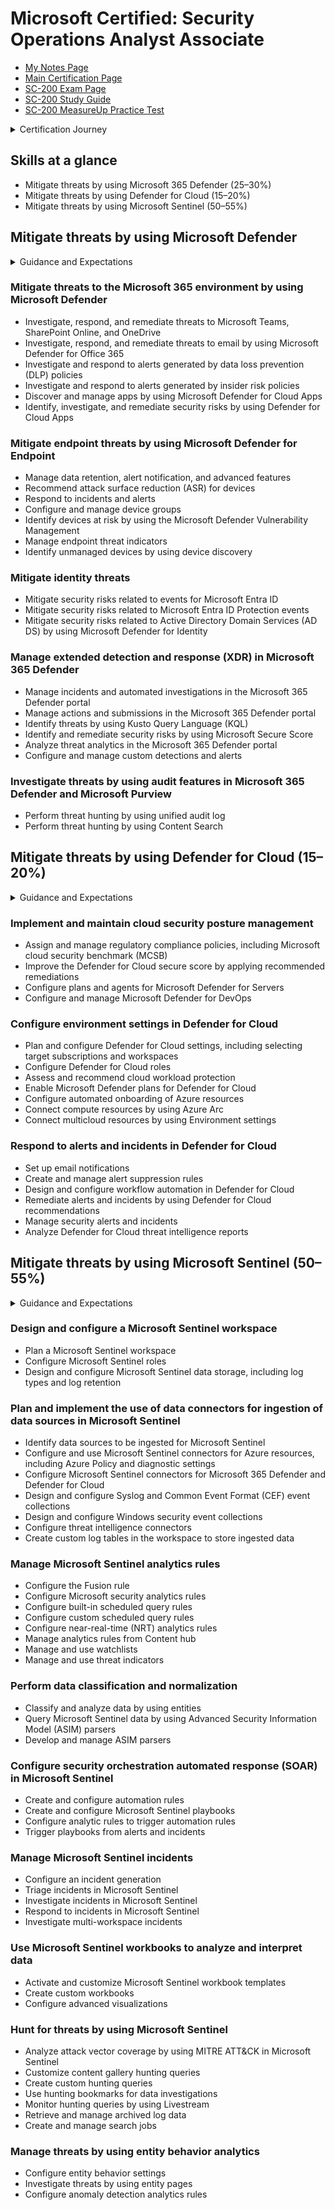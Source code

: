 # Microsoft Certified: Security Operations Analyst Associate

- [My Notes Page](/topics/technologies/defender.md)
- [Main Certification Page](https://learn.microsoft.com/en-us/credentials/certifications/security-operations-analyst/)
- [SC-200 Exam Page](https://learn.microsoft.com/en-us/credentials/certifications/exams/sc-200/)
- [SC-200 Study Guide](https://learn.microsoft.com/en-us/credentials/certifications/resources/study-guides/sc-200)
- [SC-200 MeasureUp Practice Test](https://www.measureup.com/microsoft-practice-test-sc-200-microsoft-security-operations-analyst.html)

<details><summary>Certification Journey</summary>
<img src='img/20231206-110641.png' width=800px>
</details>

## Skills at a glance

- Mitigate threats by using Microsoft 365 Defender (25–30%)
- Mitigate threats by using Defender for Cloud (15–20%)
- Mitigate threats by using Microsoft Sentinel (50–55%)

## Mitigate threats by using Microsoft Defender

<details> <summary>Guidance and Expectations</summary>
<br>

The following slides were taken from [Preparing for SC-200 - Mitigate threats using Microsoft 365 Defender](https://learn.microsoft.com/en-us/shows/exam-readiness-zone/preparing-for-sc-200-mitigate-threats-using-microsoft-365-defender-1-of-3).

<img src='img/20231209-110923.png' width=600px>

Understand the process involved with Automated Investigation and Response (AIR). See [Automated Investigation and Response](https://learn.microsoft.com/en-us/microsoft-365/security/office-365-security/air-about?view=o365-worldwide).

<img src='img/20231211-111149.png' width=700px>

Understand all the components in the Investigation graph. See [Threat Investigation and Response](https://learn.microsoft.com/en-us/microsoft-365/security/office-365-security/office-365-ti?view=o365-worldwide).  Know the things that can be done when something is detected.

<img src='img/20231215-111540.png' width=700px>

See [Investigate DLP alerts with Microsoft Defender XDR](https://learn.microsoft.com/en-us/microsoft-365/security/defender/dlp-investigate-alerts-defender?view=o365-worldwide).

<img src='img/20231229-112916.png' width=700px>

<img src='img/20231231-113150.png' width=700px>

<img src='img/20231233-113314.png' width=700px>

<img src='img/20231234-113409.png' width=800px>

In Defender for Endpoint, pay attention to the Live Response feature.

<img src='img/20231235-113519.png' width=700px>

In Defender for Endpoint, know all the ways to onboard and offboard a device.

<img src='img/20231236-113611.png' width=700px>

<img src='img/20231237-113703.png' width=700px>

Know how to manage device groups in terms auto remediation.

<img src='img/20231238-113809.png' width=700px>

Know the Threat and Vulnerability Management (TVM) solution.

<img src='img/20231239-113934.png' width=700px>

Know how to use KQL to perform hunting.

<img src='img/20231241-114105.png' width=700px>

Know Entra Identity Protection.

<img src='img/20231242-114204.png' width=700px>

Know this workflow.

<img src='img/20231244-114435.png' width=700px>

<img src='img/20231243-114358.png' width=700px>

<img src='img/20231234-143404.png' width=700px>

Understand the two tabs in Action Center.

<img src='img/20231235-143510.png' width=700px>

<img src='img/20231235-143545.png' width=700px>

Understand what makes up and what you can do to improve secure score.

<img src='img/20231250-145020.png' width=700px>

<img src='img/20231250-145045.png' width=700px>

<img src='img/20231251-145137.png' width=700px>

<img src='img/20231252-145236.png' width=700px>

</details>

### Mitigate threats to the Microsoft 365 environment by using Microsoft Defender

- Investigate, respond, and remediate threats to Microsoft Teams, SharePoint Online, and OneDrive
- Investigate, respond, and remediate threats to email by using Microsoft Defender for Office 365
- Investigate and respond to alerts generated by data loss prevention (DLP) policies
- Investigate and respond to alerts generated by insider risk policies
- Discover and manage apps by using Microsoft Defender for Cloud Apps
- Identify, investigate, and remediate security risks by using Defender for Cloud Apps

### Mitigate endpoint threats by using Microsoft Defender for Endpoint

- Manage data retention, alert notification, and advanced features
- Recommend attack surface reduction (ASR) for devices
- Respond to incidents and alerts
- Configure and manage device groups
- Identify devices at risk by using the Microsoft Defender Vulnerability Management
- Manage endpoint threat indicators
- Identify unmanaged devices by using device discovery

### Mitigate identity threats

- Mitigate security risks related to events for Microsoft Entra ID
- Mitigate security risks related to Microsoft Entra ID Protection events
- Mitigate security risks related to Active Directory Domain Services (AD DS) by using Microsoft Defender for Identity

### Manage extended detection and response (XDR) in Microsoft 365 Defender

- Manage incidents and automated investigations in the Microsoft 365 Defender portal
- Manage actions and submissions in the Microsoft 365 Defender portal
- Identify threats by using Kusto Query Language (KQL)
- Identify and remediate security risks by using Microsoft Secure Score
- Analyze threat analytics in the Microsoft 365 Defender portal
- Configure and manage custom detections and alerts

### Investigate threats by using audit features in Microsoft 365 Defender and Microsoft Purview

- Perform threat hunting by using unified audit log
- Perform threat hunting by using Content Search

## Mitigate threats by using Defender for Cloud (15–20%)

<details> <summary>Guidance and Expectations</summary>
<br>

The following slides were taken from [Preparing for SC-200 - Mitigate threats using Microsoft 365 Defender for Cloud](https://learn.microsoft.com/en-us/shows/exam-readiness-zone/preparing-for-sc-200-mitigate-threats-using-microsoft-365-defender-for-cloud-2-of-3).

<img src='img/20231259-145956.png' width=700px>

<img src='img/20231200-150042.png' width=700px>

Role-based access control is a rich area for the exam.

<img src='img/20231202-150213.png' width=700px>

<img src='img/20231203-150309.png' width=700px>

<img src='img/20231203-150330.png' width=700px>

<img src='img/20231204-150454.png' width=700px>

<img src='img/20231206-150605.png' width=700px>

<img src='img/20231206-150657.png' width=700px>

<img src='img/20231207-150750.png' width=700px>

<img src='img/20231208-150840.png' width=700px>

Azure Arc is key to understand for the exam.

<img src='img/20231209-150948.png' width=700px>

<img src='img/20231210-151056.png' width=700px>

<img src='img/20231211-151139.png' width=700px>

<img src='img/20231212-151217.png' width=700px>

<img src='img/20231213-151326.png' width=700px>

Know LogicApps for automating workflow.

<img src='img/20231214-151412.png' width=700px>

LogicApps lead to remediations.

<img src='img/20231214-151444.png' width=700px>

Know the severity levels.

<img src='img/20231215-151538.png' width=700px>

Know where to look for the report.

<img src='img/20231216-151641.png' width=700px>

<img src='img/20231217-151758.png' width=700px>

<img src='img/20231219-151938.png' width=700px>

</details>

### Implement and maintain cloud security posture management

- Assign and manage regulatory compliance policies, including Microsoft cloud security benchmark (MCSB)
- Improve the Defender for Cloud secure score by applying recommended remediations
- Configure plans and agents for Microsoft Defender for Servers
- Configure and manage Microsoft Defender for DevOps

### Configure environment settings in Defender for Cloud

- Plan and configure Defender for Cloud settings, including selecting target subscriptions and workspaces
- Configure Defender for Cloud roles
- Assess and recommend cloud workload protection
- Enable Microsoft Defender plans for Defender for Cloud
- Configure automated onboarding of Azure resources
- Connect compute resources by using Azure Arc
- Connect multicloud resources by using Environment settings

### Respond to alerts and incidents in Defender for Cloud

- Set up email notifications
- Create and manage alert suppression rules
- Design and configure workflow automation in Defender for Cloud
- Remediate alerts and incidents by using Defender for Cloud recommendations
- Manage security alerts and incidents
- Analyze Defender for Cloud threat intelligence reports

## Mitigate threats by using Microsoft Sentinel (50–55%)

<details> <summary>Guidance and Expectations</summary>
<br>

The following slides were taken from [Preparing for SC-200 - Mitigate threats using Microsoft Sentinel](https://learn.microsoft.com/en-us/shows/exam-readiness-zone/preparing-for-sc-200-mitigate-threats-using-microsoft-sentinel-3-of-3).

<img src='img/20231252-155207.png' width=700px>

Know why you would have multiple workspaces.

<img src='img/20231252-155259.png' width=700px>

<img src='img/20231253-155344.png' width=700px>

Know the default values and how to set them.

<img src='img/20231254-155427.png' width=700px>

<img src='img/20231255-155517.png' width=700px>

<img src='img/20231256-155622.png' width=700px>

<img src='img/20231257-155733.png' width=700px>

<img src='img/20231258-155835.png' width=700px>

<img src='img/20231259-155924.png' width=700px>

Know the core connectors for Sentinel.

<img src='img/20231205-050518.png' width=700px>

Know how to configure the Linux agent.

<img src='img/20231206-050624.png' width=700px>

Know how to use on-prem-based and cloud-based forwarders.

<img src='img/20231206-050657.png' width=700px>

<img src='img/20231207-050754.png' width=700px>

<img src='img/20231209-050937.png' width=700px>

Know the 6 types of analytics rules.

<img src='img/20231211-051121.png' width=700px>

<img src='img/20231213-051307.png' width=700px>

Get familiar w/ foundational structure of existing queries.

<img src='img/20231214-051420.png' width=700px>

<img src='img/20231215-051532.png' width=700px>

<img src='img/20231216-051619.png' width=700px>

<img src='img/20231217-051739.png' width=700px>

<img src='img/20231219-051927.png' width=700px>

Understand how parsers map data into normalized data.

<img src='img/20231226-052610.png' width=700px>

<img src='img/20231227-052727.png' width=700px>

<img src='img/20231228-052828.png' width=700px>

<img src='img/20231229-052925.png' width=700px>

<img src='img/20231232-053222.png' width=700px>

<img src='img/20231227-062753.png' width=700px>

<img src='img/20231228-062854.png' width=700px>

<img src='img/20231229-062931.png' width=700px>

<img src='img/20231231-063106.png' width=700px>

<img src='img/20231233-063303.png' width=700px>

<img src='img/20231233-063331.png' width=700px>

Know how to assign ownership of an incident.

<img src='img/20231234-063451.png' width=700px>

<img src='img/20231235-063551.png' width=700px>

<img src='img/20231240-064019.png' width=700px>

<img src='img/20231241-064122.png' width=700px>

<img src='img/20231242-064236.png' width=700px>

<img src='img/20231243-064347.png' width=700px>

<img src='img/20231244-064444.png' width=700px>

<img src='img/20231245-064520.png' width=700px>

<img src='img/20231246-064629.png' width=700px>

<img src='img/20231247-064752.png' width=700px>

<img src='img/20231248-064854.png' width=700px>

<img src='img/20231250-065025.png' width=700px>

<img src='img/20231251-065114.png' width=700px>

<img src='img/20231252-065211.png' width=700px>

<img src='img/20231253-065308.png' width=700px>

<img src='img/20231254-065413.png' width=700px>

<img src='img/20231258-065834.png' width=700px>

<img src='img/20231259-065904.png' width=700px>




</details>

### Design and configure a Microsoft Sentinel workspace

- Plan a Microsoft Sentinel workspace
- Configure Microsoft Sentinel roles
- Design and configure Microsoft Sentinel data storage, including log types and log retention

### Plan and implement the use of data connectors for ingestion of data sources in Microsoft Sentinel

- Identify data sources to be ingested for Microsoft Sentinel
- Configure and use Microsoft Sentinel connectors for Azure resources, including Azure Policy and diagnostic settings
- Configure Microsoft Sentinel connectors for Microsoft 365 Defender and Defender for Cloud
- Design and configure Syslog and Common Event Format (CEF) event collections
- Design and configure Windows security event collections
- Configure threat intelligence connectors
- Create custom log tables in the workspace to store ingested data

### Manage Microsoft Sentinel analytics rules

- Configure the Fusion rule
- Configure Microsoft security analytics rules
- Configure built-in scheduled query rules
- Configure custom scheduled query rules
- Configure near-real-time (NRT) analytics rules
- Manage analytics rules from Content hub
- Manage and use watchlists
- Manage and use threat indicators

### Perform data classification and normalization

- Classify and analyze data by using entities
- Query Microsoft Sentinel data by using Advanced Security Information Model (ASIM) parsers
- Develop and manage ASIM parsers

### Configure security orchestration automated response (SOAR) in Microsoft Sentinel

- Create and configure automation rules
- Create and configure Microsoft Sentinel playbooks
- Configure analytic rules to trigger automation rules
- Trigger playbooks from alerts and incidents

### Manage Microsoft Sentinel incidents

- Configure an incident generation
- Triage incidents in Microsoft Sentinel
- Investigate incidents in Microsoft Sentinel
- Respond to incidents in Microsoft Sentinel
- Investigate multi-workspace incidents

### Use Microsoft Sentinel workbooks to analyze and interpret data

- Activate and customize Microsoft Sentinel workbook templates
- Create custom workbooks
- Configure advanced visualizations

### Hunt for threats by using Microsoft Sentinel

- Analyze attack vector coverage by using MITRE ATT&CK in Microsoft Sentinel
- Customize content gallery hunting queries
- Create custom hunting queries
- Use hunting bookmarks for data investigations
- Monitor hunting queries by using Livestream
- Retrieve and manage archived log data
- Create and manage search jobs

### Manage threats by using entity behavior analytics

- Configure entity behavior settings
- Investigate threats by using entity pages
- Configure anomaly detection analytics rules
